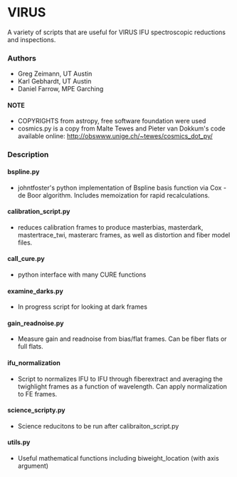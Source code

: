 # VIRUS

A variety of scripts that are useful for VIRUS IFU spectroscopic reductions and inspections.

### Authors

* Greg Zeimann, UT Austin
* Karl Gebhardt, UT Austin
* Daniel Farrow, MPE Garching

#### NOTE 
* COPYRIGHTS from astropy, free software foundation were used
* cosmics.py is a copy from Malte Tewes and Pieter van Dokkum's code available online: http://obswww.unige.ch/~tewes/cosmics_dot_py/

### Description

#### bspline.py

* johntfoster's python implementation of Bspline basis function via Cox - de Boor algorithm.  Includes memoization for rapid recalculations.

#### calibration_script.py

* reduces calibration frames to produce masterbias, masterdark, mastertrace_twi, masterarc frames, as well as distortion and fiber model files.

#### call_cure.py

* python interface with many CURE functions

#### examine_darks.py

* In progress script for looking at dark frames

#### gain_readnoise.py

* Measure gain and readnoise from bias/flat frames.  Can be fiber flats or full flats.

#### ifu_normalization

* Script to normalizes IFU to IFU through fiberextract and averaging the twighlight frames as a function of wavelength.  Can apply normalization to FE frames.

#### science_scripty.py

* Science reducitons to be run after calibraiton_script.py

#### utils.py

* Useful mathematical functions including biweight_location (with axis argument) 

